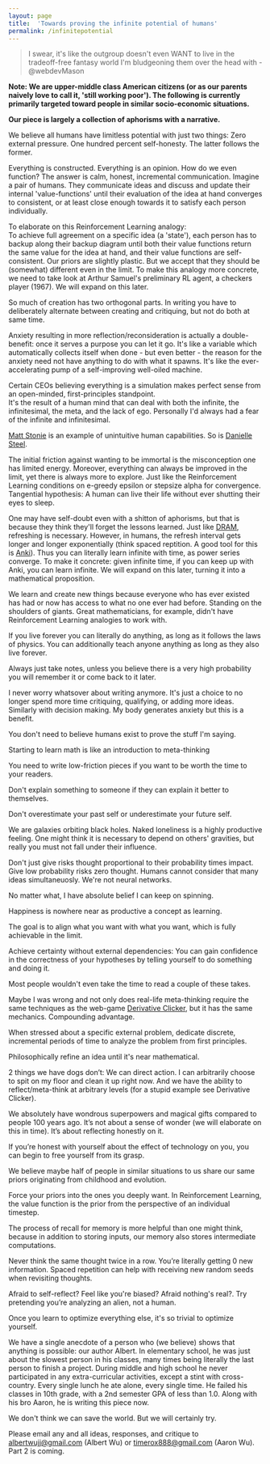 ```yaml
---
layout: page
title:  'Towards proving the infinite potential of humans'
permalink: /infinitepotential
---
```

> I swear, it's like the outgroup doesn't even WANT to live in the tradeoff-free fantasy world I'm bludgeoning them over the head with - @webdevMason

__Note: We are upper-middle class American citizens (or as our parents naively love to call it, 'still working poor'). The following is currently primarily targeted toward people in similar socio-economic situations.__

__Our piece is largely a collection of aphorisms with a narrative.__

We believe all humans have limitless potential with just two things: Zero external pressure. One hundred percent self-honesty. The latter follows the former.

Everything is constructed. Everything is an opinion. How do we even function? The answer is calm, honest, incremental communication. Imagine a pair of humans. They communicate ideas and discuss and update their internal 'value-functions' until their evaluation of the idea at hand converges to consistent, or at least close enough towards it to satisfy each person individually.  

To elaborate on this Reinforcement Learning analogy:  
To achieve full agreement on a specific idea (a 'state'), each person has to backup along their backup diagram until both their value functions return the same value for the idea at hand, and their value functions are self-consistent. Our priors are slightly plastic. But we accept that they should be (somewhat) different even in the limit. To make this analogy more concrete, we need to take look at Arthur Samuel's preliminary RL agent, a checkers player (1967). We will expand on this later.

So much of creation has two orthogonal parts. In writing you have to deliberately alternate between creating and critiquing, but not do both at same time.

Anxiety resulting in more reflection/reconsideration is actually a double-benefit: once it serves a purpose you can let it go. It's like a variable which automatically collects itself when done - but even better - the reason for the anxiety need not have anything to do with what it spawns. It's like the ever-accelerating pump of a self-improving well-oiled machine.

Certain CEOs believing everything is a simulation makes perfect sense from an open-minded, first-principles standpoint.  
It's the result of a human mind that can deal with both the infinite, the infinitesimal, the meta, and the lack of ego.
Personally I'd always had a fear of the infinite and infinitesimal.

[Matt Stonie](https://www.youtube.com/channel/UCd1fLoVFooPeWqCEYVUJZqg) is an example of unintuitive human capabilities. So is [Danielle Steel](https://www.glamour.com/story/danielle-steel-books-interview).

The initial friction against wanting to be immortal is the misconception one has limited energy. Moreover, everything can always be improved in the limit, 
yet there is always more to explore. Just like the Reinforcement Learning conditions on e-greedy epsilon or stepsize alpha for convergence.  
Tangential hypothesis: A human can live their life without ever shutting their eyes to sleep.

One may have self-doubt even with a shitton of aphorisms, but that is because they think they'll forget the lessons learned. Just like [DRAM](https://en.wikipedia.org/wiki/Dynamic_random-access_memory), refreshing is necessary. However, in humans, the refresh interval gets longer and longer exponentially (think spaced reptition. A good tool for this is [Anki](https://apps.ankiweb.net/)). Thus you can literally learn infinite with time, as power series converge. To make it concrete: given infinite time, if you can keep up with Anki, you can learn infinite. We will expand on this later, turning it into a mathematical proposition.

We learn and create new things because everyone who has ever existed has had or now has access to what no one ever had before. Standing on the shoulders of giants. Great mathematicians, for example, didn't have Reinforcement Learning analogies to work with.

If you live forever you can literally do anything, as long as it follows the laws of physics. You can additionally teach anyone anything as long as they also live forever.

Always just take notes, unless you believe there is a very high probability you will remember it or come back to it later.

I never worry whatsover about writing anymore. It's just a choice to no longer spend more time critiquing, qualifying, or adding more ideas. Similarly with decision making. My body generates anxiety but this is a benefit.

You don't need to believe humans exist to prove the stuff I'm saying.

Starting to learn math is like an introduction to meta-thinking

You need to write low-friction pieces if you want to be worth the time to your readers.

Don't explain something to someone if they can explain it better to themselves.

Don't overestimate your past self or underestimate your future self.

We are galaxies orbiting black holes. Naked loneliness is a highly productive feeling. One might think it is necessary to depend on others' gravities, but really you must not fall under their influence.

Don't just give risks thought proportional to their probability times impact. Give low probability risks zero thought. Humans cannot consider that many ideas simultaneuosly. We're not neural networks.

No matter what, I have absolute belief I can keep on spinning.

Happiness is nowhere near as productive a concept as learning.

The goal is to align what you want with what you want, which is fully achievable in the limit.

Achieve certainty without external dependencies: You can gain confidence in the correctness of your hypotheses by telling yourself to do something and doing it.

Most people wouldn't even take the time to read a couple of these takes.

Maybe I was wrong and not only does real-life meta-thinking require the same techniques as the web-game [Derivative Clicker](https://gzgreg.github.io/DerivativeClicker/), but it has the same mechanics. Compounding advantage.

When stressed about a specific external problem, dedicate discrete, incremental periods of time to analyze the problem from first principles.

Philosophically refine an idea until it's near mathematical.

2 things we have dogs don’t: We can direct action. I can arbitrarily choose to spit on my floor and clean it up right now. And we have the ability to reflect/meta-think at arbitrary levels (for a stupid example see Derivative Clicker).

We absolutely have wondrous superpowers and magical gifts compared to people 100 years ago. It’s not about a sense of wonder (we will elaborate on this in time). It’s about reflecting honestly on it.

If you’re honest with yourself about the effect of technology on you, you can begin to free yourself from its grasp.

We believe maybe half of people in similar situations to us share our same priors originating from childhood and evolution.

Force your priors into the ones you deeply want. In Reinforcement Learning, the value function is the prior from the perspective of an individual timestep. 

The process of recall for memory is more helpful than one might think, because in addition to storing inputs, our memory also stores intermediate computations.

Never think the same thought twice in a row. You’re literally getting 0 new information. Spaced repetition can help with receiving new random seeds when revisiting thoughts.

Afraid to self-reflect? Feel like you're biased? Afraid nothing's real?. Try pretending you’re analyzing an alien, not a human.

Once you learn to optimize everything else, it's so trivial to optimize yourself.



We have a single anecdote of a person who (we believe) shows that anything is possible: our author Albert. In elementary school, he was just about the slowest person in his classes, many times being literally the last person to finish a project. During middle and high school he never participated in any extra-curricular activities, except a stint with cross-country. Every single lunch he ate alone, every single time. He failed his classes in 10th grade, with a 2nd semester GPA of less than 1.0. Along with his bro Aaron, he is writing this piece now.

We don't think we can save the world. But we will certainly try.


Please email any and all ideas, responses, and critique to <albertwujj@gmail.com> (Albert Wu) or <timerox888@gmail.com> (Aaron Wu). Part 2 is coming.